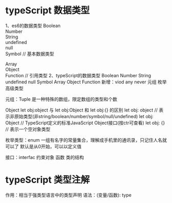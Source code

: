 # typeScript 数据类型
1、es6的数据类型
Boolean  
Number  
String  
undefined  
null  
Symbol  // 基本数据类型

Array  
Object  
Function // 引用类型
2、typeScript的数据类型
Boolean  Number  String  undefined  null  Symbol  Array  Object  Function
新增：viod  any  never  元组  枚举  高级类型

元组：Tuple
是一种特殊的数组，限定数组的类型和个数

Object
let obj:object 与 let obj:Object 和 let obj:{} 的区别
let obj: object // 表示非原始类型(非string/boolean/number/symbol/null/undefined)
let obj: Object // TypeScript定义的标准JavaScript Object接口(按ctr可查看)
let obj: {} // 表示一个空对象类型

枚举类型：enum 一组有名字的常量集合，理解成手机里的通讯录，只记住人名就可以了
默认是从0开始，可以以定义值


接口：interfac 约束对象 函数 类的结构

# typeScript 类型注解
作用：相当于强类型语言中的类型声明
语法：(变量/函数): type

